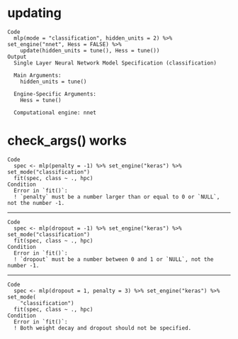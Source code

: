 # updating

    Code
      mlp(mode = "classification", hidden_units = 2) %>% set_engine("nnet", Hess = FALSE) %>%
        update(hidden_units = tune(), Hess = tune())
    Output
      Single Layer Neural Network Model Specification (classification)
      
      Main Arguments:
        hidden_units = tune()
      
      Engine-Specific Arguments:
        Hess = tune()
      
      Computational engine: nnet 
      

# check_args() works

    Code
      spec <- mlp(penalty = -1) %>% set_engine("keras") %>% set_mode("classification")
      fit(spec, class ~ ., hpc)
    Condition
      Error in `fit()`:
      ! `penalty` must be a number larger than or equal to 0 or `NULL`, not the number -1.

---

    Code
      spec <- mlp(dropout = -1) %>% set_engine("keras") %>% set_mode("classification")
      fit(spec, class ~ ., hpc)
    Condition
      Error in `fit()`:
      ! `dropout` must be a number between 0 and 1 or `NULL`, not the number -1.

---

    Code
      spec <- mlp(dropout = 1, penalty = 3) %>% set_engine("keras") %>% set_mode(
        "classification")
      fit(spec, class ~ ., hpc)
    Condition
      Error in `fit()`:
      ! Both weight decay and dropout should not be specified.

